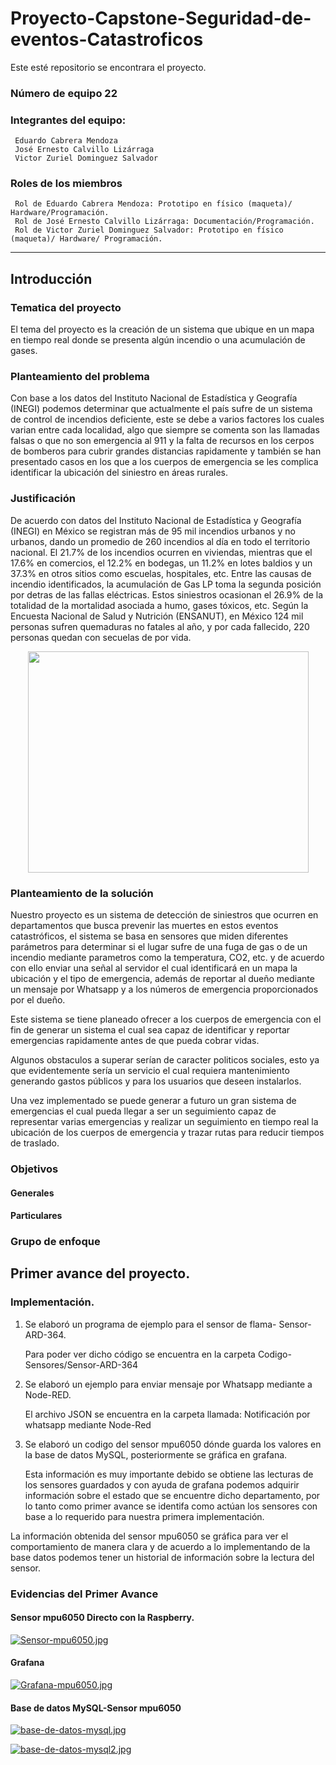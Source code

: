 # Proyecto-Capstone-Seguridad-de-eventos-Catastroficos

Este esté repositorio se encontrara el proyecto.


### Número de equipo	22


### Integrantes del equipo:

     Eduardo Cabrera Mendoza
     José Ernesto Calvillo Lizárraga
     Victor Zuriel Dominguez Salvador


### Roles de los miembros 

     Rol de Eduardo Cabrera Mendoza: Prototipo en físico (maqueta)/ Hardware/Programación.
     Rol de José Ernesto Calvillo Lizárraga: Documentación/Programación.  
     Rol de Victor Zuriel Dominguez Salvador: Prototipo en físico (maqueta)/ Hardware/ Programación. 
     

--------------------------------------------------------------------------------------------------------------------------------------

## Introducción

### Tematica del proyecto

El tema del proyecto es la creación de un sistema que ubique en un mapa en tiempo real donde se presenta algún incendio o una acumulación de gases.


### Planteamiento del problema

Con base a los datos del Instituto Nacional de Estadística y Geografía (INEGI) podemos determinar que actualmente el país sufre de un sistema de control de incendios deficiente, este se debe a varios factores los cuales varian entre cada localidad, algo que siempre se comenta son las llamadas falsas o que no son emergencia al 911 y la falta de recursos en los cerpos de bomberos para cubrir grandes distancias rapidamente y también se han presentado casos en los que a los cuerpos de emergencia se les complica identificar la ubicación del siniestro en áreas rurales.


### Justificación

De acuerdo con datos del Instituto Nacional de Estadística y Geografía (INEGI) en México se registran más de 95 mil incendios urbanos y no urbanos, dando un promedio de 260 incendios al día en todo el territorio nacional.
El 21.7% de los incendios ocurren en viviendas, mientras que el 17.6% en comercios, el 12.2% en bodegas, un 11.2% en lotes baldios y un 37.3% en otros sitios como escuelas, hospitales, etc. Entre las causas de incendio identificados, la acumulación de Gas LP toma la segunda posición por detras de las fallas eléctricas. Estos siniestros ocasionan el 26.9% de la totalidad de la mortalidad asociada a humo, gases tóxicos, etc.
Según la Encuesta Nacional de Salud y Nutrición (ENSANUT), en México 124 mil personas sufren quemaduras no fatales al año, y por cada fallecido, 220 personas quedan con secuelas de por vida.

<p align="center">
  <img width="449" height="354" src="https://github.com/ZurielSalvador/Proyecto-Capstone-Seguridad-de-eventos-Catastroficos/blob/main/Imagenes/Grafica%20sitios%20donde%20ocurren%20incendios.png">
</p>


### Planteamiento de la solución

Nuestro proyecto es un sistema de detección de siniestros que ocurren en departamentos que busca prevenir las muertes en estos eventos catastróficos, el sistema se basa en sensores que miden diferentes parámetros para determinar si el lugar sufre de una fuga de gas o de un incendio mediante parametros como la temperatura, CO2, etc. y de acuerdo con ello enviar una señal al servidor el cual identificará en un mapa la ubicación y el tipo de emergencia, además de reportar al dueño mediante un mensaje por Whatsapp y a los números de emergencia proporcionados por el dueño.


Este sistema se tiene planeado ofrecer a los cuerpos de emergencia con el fin de generar un sistema el cual sea capaz de identificar y reportar emergencias rapidamente antes de que pueda cobrar vidas.

Algunos obstaculos a superar serían de caracter politicos sociales, esto ya que evidentemente sería un servicio el cual requiera mantenimiento generando gastos públicos y para los usuarios que deseen instalarlos.

Una vez implementado se puede generar a futuro un gran sistema de emergencias el cual pueda llegar a ser un seguimiento capaz de representar varias emergencias y realizar un seguimiento en tiempo real la ubicación de los cuerpos de emergencia y trazar rutas para reducir tiempos de traslado.


### Objetivos

#### Generales

#### Particulares

### Grupo de enfoque


## Primer avance del proyecto.



### Implementación.



1. Se elaboró un programa de ejemplo para el sensor de flama- Sensor-ARD-364.



     Para poder ver dicho código se encuentra en la carpeta Codigo-Sensores/Sensor-ARD-364


2. Se elaboró un ejemplo para enviar mensaje por Whatsapp mediante a Node-RED.



     El archivo JSON se encuentra en la carpeta llamada: Notificación por whatsapp mediante Node-Red



3. Se elaboró un codigo del sensor mpu6050 dónde guarda los valores en la base de datos MySQL, posteriormente se gráfica en grafana.


     Esta información es muy importante debido se obtiene las lecturas de los sensores guardados y con ayuda de grafana podemos adquirir información sobre el estado que se encuentre dicho departamento, por lo tanto como primer avance se identifa como actúan los sensores con base a lo requerido para nuestra primera implementación.



La información obtenida del sensor mpu6050 se gráfica para ver el comportamiento de manera clara y de acuerdo a lo implementando de la base datos podemos tener un historial de información sobre la lectura del sensor.



### Evidencias del Primer Avance



#### Sensor mpu6050 Directo con la Raspberry.


[![Sensor-mpu6050.jpg](https://i.postimg.cc/3rf6kxbL/Sensor-mpu6050.jpg)](https://postimg.cc/c6YTj0WY)



#### Grafana


[![Grafana-mpu6050.jpg](https://i.postimg.cc/Pq6c1f5r/Grafana-mpu6050.jpg)](https://postimg.cc/QBT0337R)



#### Base de datos MySQL-Sensor mpu6050


[![base-de-datos-mysql.jpg](https://i.postimg.cc/902GMZH4/base-de-datos-mysql.jpg)](https://postimg.cc/vgP121BM)


[![base-de-datos-mysql2.jpg](https://i.postimg.cc/GmfGDZ1n/base-de-datos-mysql2.jpg)](https://postimg.cc/hX9XWZj2)




























